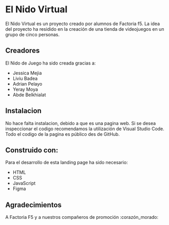# El Nido Virtual

El Nido Virtual es un proyecto creado por alumnos de Factoria f5. La idea del proyecto ha residido en la creación de una tienda de videojuegos en un grupo de cinco personas.

## Creadores

El Nido de Juego ha sido creada gracias a:

- Jessica Mejia
- Liviu Badea
- Adrian Pelayo
- Yeray Moya
- Abde Belkhialat

## Instalacion

No hace falta instalacion, debido a que es una pagina web. Si se desea inspeccionar el codigo recomendamos la utilización de Visual Studio Code. Todo el codigo de la pagina es público des de GitHub.

## Construido con:

Para el desarrollo de esta landing page ha sido necesario:

- HTML
- CSS
- JavaScript
- Figma

## Agradecimientos

A Factoria F5 y a nuestros compañeros de promoción :corazón_morado:
